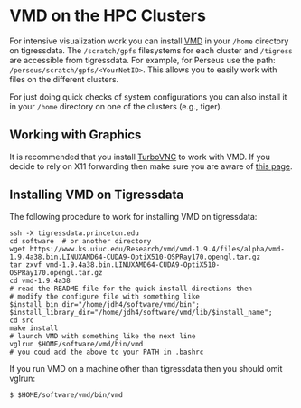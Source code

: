 # VMD on the HPC Clusters

For intensive visualization work you can install [VMD](https://www.ks.uiuc.edu/Research/vmd/) in your `/home` directory on tigressdata. The `/scratch/gpfs` filesystems for each cluster and `/tigress` are
accessible from tigressdata. For example, for Perseus use the path: `/perseus/scratch/gpfs/<YourNetID>`. This allows you to easily work with files on the different clusters.

For just doing quick checks of system configurations you can also install it in your `/home` directory on one of the
clusters (e.g., tiger).

## Working with Graphics

It is recommended that you install [TurboVNC](https://researchcomputing.princeton.edu/turbovnc) to work with VMD. If you decide to rely on X11 forwarding then make sure you are aware of [this page](https://researchcomputing.princeton.edu/sshX).

## Installing VMD on Tigressdata

The following procedure to work for installing VMD on tigressdata:

```
ssh -X tigressdata.princeton.edu
cd software  # or another directory
wget https://www.ks.uiuc.edu/Research/vmd/vmd-1.9.4/files/alpha/vmd-1.9.4a38.bin.LINUXAMD64-CUDA9-OptiX510-OSPRay170.opengl.tar.gz
tar zxvf vmd-1.9.4a38.bin.LINUXAMD64-CUDA9-OptiX510-OSPRay170.opengl.tar.gz
cd vmd-1.9.4a38
# read the README file for the quick install directions then
# modify the configure file with something like
$install_bin_dir="/home/jdh4/software/vmd/bin";
$install_library_dir="/home/jdh4/software/vmd/lib/$install_name";
cd src
make install
# launch VMD with something like the next line
vglrun $HOME/software/vmd/bin/vmd
# you coud add the above to your PATH in .bashrc
```

If you run VMD on a machine other than tigressdata then you should omit vglrun:

```
$ $HOME/software/vmd/bin/vmd
```
